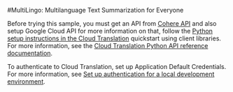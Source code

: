 #MultiLingo:  Multilanguage Text Summarization for Everyone

Before trying this sample, you must get an API from [Cohere API](https://dashboard.cohere.ai/api-keys) and also setup Google Cloud API for more information on that, follow the [Python setup instructions in the Cloud Translation](https://cloud.google.com/translate/docs/setup) quickstart using client libraries. For more information, see the [Cloud Translation Python API reference documentation](https://cloud.google.com/python/docs/reference/translate/latest).

To authenticate to Cloud Translation, set up Application Default Credentials. For more information, see [Set up authentication for a local development environment](https://cloud.google.com/docs/authentication/provide-credentials-adc#local-dev).